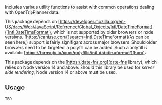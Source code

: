 Includes various utility functions to assist with common operations dealing with OpenTripPlanner data.

This package depends on [https://developer.mozilla.org/en-US/docs/Web/JavaScript/Reference/Global_Objects/Intl/DateTimeFormat](`Intl.DateTimeFormat`), which is not supported by older browsers or node versions. [https://caniuse.com/?search=Intl.DateTimeFormat](As can be seen here,) support is fairly signifigant across major browsers. Should older browsers need to be targeted, a polyfill can be added. Such a polyfill is available [https://formatjs.io/docs/polyfills/intl-datetimeformat/](here).

This package depends on the [https://date-fns.org](date-fns library), which relies on Node version 14 and above. Should this library be used for _server side rendering_, Node version 14 or above must be used.

## Usage

```
TBD
```
